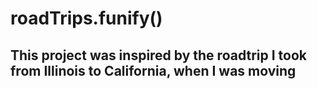 # roadTrips.funify()

## This project was inspired by the roadtrip I took from Illinois to California, when I was moving

